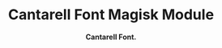 <h1 align="center">Cantarell Font Magisk Module </h1>

<div align="center">
  <strong>Cantarell Font.
</div>

